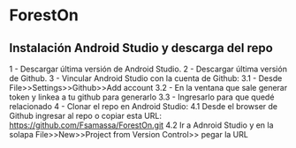 # ForestOn

Instalación Android Studio y descarga del repo
----------------------------------------------

1 - Descargar última versión de Android Studio.
2 - Descargar última versión de Github.
3 - Vincular Android Studio con la cuenta de Github:
    3.1 - Desde File>>Settings>>Github>>Add account
    3.2 - En la ventana que sale generar token y linkea a tu github para generarlo
    3.3 - Ingresarlo para que quedé relacionado
4 - Clonar el repo en Android Studio:
    4.1 Desde el browser de Github ingresar al repo o copiar esta URL: https://github.com/Fsamassa/ForestOn.git
    4.2 Ir a Adnroid Studio y en la solapa File>>New>>Project from Version Control>> pegar la URL
